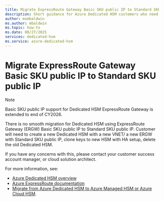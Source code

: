 ```yaml
---
title: Migrate ExpressRoute Gateway Basic SKU public IP to Standard SKU public IP
description: Short guidance for Azure Dedicated HSM customers who need to change an ExpressRoute Gateway (ERGW) Basic SKU public IP to a Standard SKU public IP.
author: msmbaldwin
ms.author: mbaldwin
ms.topic: how-to
ms.date: 08/27/2025
services: dedicated-hsm
ms.service: azure-dedicated-hsm
---
```


# Migrate ExpressRoute Gateway Basic SKU public IP to Standard SKU public IP

> [!NOTE]
> Basic SKU public IP support for Dedicated HSM ExpressRoute Gateway is extended to end of CY2026.

There is no smooth migration for Dedicated HSM using ExpressRoute Gateway (ERGW) Basic SKU public IP to Standard SKU public IP. Customer will need to create a new Dedicated HSM with a new VNET/ a new ERGW with Standard SKU public IP, clone keys to new HSM with HA setup, delete the old Dedicated HSM.

If you have any concerns with this, please contact your customer success account manager, or cloud solution architect.

For more information, see:

- [Azure Dedicated HSM overview](overview.md)
- [Azure ExpressRoute documentation](/azure/expressroute/expressroute-about-virtual-network-gateways)
- [Migrate from Azure Dedicated HSM to Azure Managed HSM or Azure Cloud HSM](migration-guide.md).

